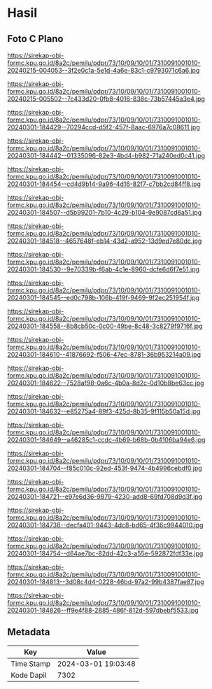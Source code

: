 # Hasil

## Foto C Plano

https://sirekap-obj-formc.kpu.go.id/8a2c/pemilu/pdpr/73/10/09/10/01/7310091001010-20240215-004053--3f2e0c1a-5e1d-4a6e-83c1-c9793071c6a6.jpg

https://sirekap-obj-formc.kpu.go.id/8a2c/pemilu/pdpr/73/10/09/10/01/7310091001010-20240215-005502--7c433d20-0fb8-4016-838c-73b57445a3e4.jpg

https://sirekap-obj-formc.kpu.go.id/8a2c/pemilu/pdpr/73/10/09/10/01/7310091001010-20240301-184429--70294ccd-d5f2-457f-8aac-6976a7c08611.jpg

https://sirekap-obj-formc.kpu.go.id/8a2c/pemilu/pdpr/73/10/09/10/01/7310091001010-20240301-184442--01335096-82e3-4bd4-b982-71a240ed0c41.jpg

https://sirekap-obj-formc.kpu.go.id/8a2c/pemilu/pdpr/73/10/09/10/01/7310091001010-20240301-184454--cd4d9b14-9a96-4d16-82f7-c7bb2cd84ff8.jpg

https://sirekap-obj-formc.kpu.go.id/8a2c/pemilu/pdpr/73/10/09/10/01/7310091001010-20240301-184507--d5b99201-7b10-4c29-b104-9e9087cd6a51.jpg

https://sirekap-obj-formc.kpu.go.id/8a2c/pemilu/pdpr/73/10/09/10/01/7310091001010-20240301-184518--4657648f-eb14-43d2-a952-13d9ed7e80dc.jpg

https://sirekap-obj-formc.kpu.go.id/8a2c/pemilu/pdpr/73/10/09/10/01/7310091001010-20240301-184530--9e70339b-f6ab-4c1e-8960-dcfe6d6f7e51.jpg

https://sirekap-obj-formc.kpu.go.id/8a2c/pemilu/pdpr/73/10/09/10/01/7310091001010-20240301-184545--ed0c798b-106b-419f-9469-9f2ec251954f.jpg

https://sirekap-obj-formc.kpu.go.id/8a2c/pemilu/pdpr/73/10/09/10/01/7310091001010-20240301-184558--8b8cb50c-0c00-49be-8c48-3c8279f9716f.jpg

https://sirekap-obj-formc.kpu.go.id/8a2c/pemilu/pdpr/73/10/09/10/01/7310091001010-20240301-184610--41876692-f506-47ec-8781-36b953214a09.jpg

https://sirekap-obj-formc.kpu.go.id/8a2c/pemilu/pdpr/73/10/09/10/01/7310091001010-20240301-184622--7528af98-0a6c-4b0a-8d2c-0d10b8be63cc.jpg

https://sirekap-obj-formc.kpu.go.id/8a2c/pemilu/pdpr/73/10/09/10/01/7310091001010-20240301-184632--e85275a4-89f3-425d-8b35-9f115b50a15d.jpg

https://sirekap-obj-formc.kpu.go.id/8a2c/pemilu/pdpr/73/10/09/10/01/7310091001010-20240301-184649--a46285c1-ccdc-4b69-b68b-0b4106ba94e6.jpg

https://sirekap-obj-formc.kpu.go.id/8a2c/pemilu/pdpr/73/10/09/10/01/7310091001010-20240301-184704--f85c010c-92ed-453f-9474-4b4996cebdf0.jpg

https://sirekap-obj-formc.kpu.go.id/8a2c/pemilu/pdpr/73/10/09/10/01/7310091001010-20240301-184721--e97e6d36-9879-4230-add8-69fd708d9d3f.jpg

https://sirekap-obj-formc.kpu.go.id/8a2c/pemilu/pdpr/73/10/09/10/01/7310091001010-20240301-184738--decfa401-9443-4dc8-bd65-4f36c9944010.jpg

https://sirekap-obj-formc.kpu.go.id/8a2c/pemilu/pdpr/73/10/09/10/01/7310091001010-20240301-184754--d64ae7bc-82dd-42c3-a55e-592872fdf33e.jpg

https://sirekap-obj-formc.kpu.go.id/8a2c/pemilu/pdpr/73/10/09/10/01/7310091001010-20240301-184813--3d08c4d4-0228-46bd-97a2-99b4387fae87.jpg

https://sirekap-obj-formc.kpu.go.id/8a2c/pemilu/pdpr/73/10/09/10/01/7310091001010-20240301-184826--ff9e4f88-2885-486f-812d-597dbebf5533.jpg


## Metadata

| Key        | Value               |
| ---------- | ------------------- |
| Time Stamp | 2024-03-01 19:03:48 |
| Kode Dapil | 7302                |




